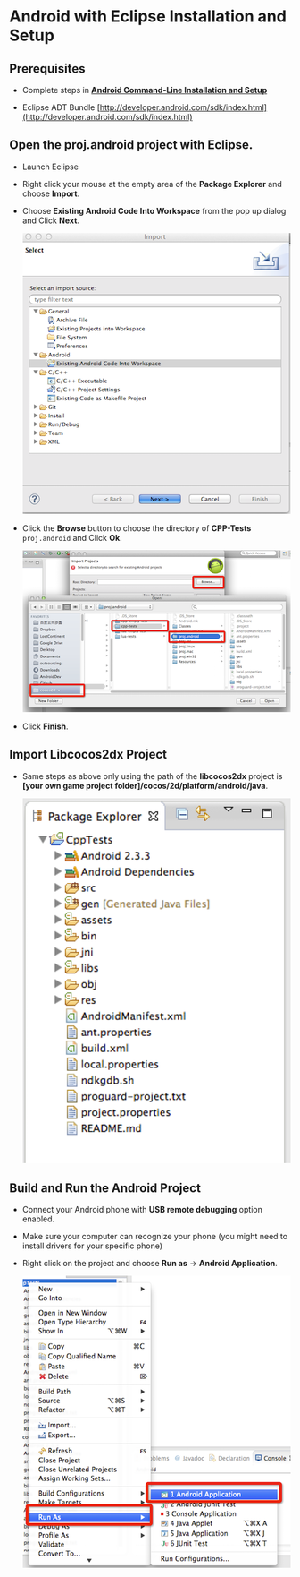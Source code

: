 # Android with Eclipse Installation and Setup

## Prerequisites
* Complete steps in **[Android Command-Line Installation and Setup](Android-terminal/index.html)**

* Eclipse ADT Bundle [http://developer.android.com/sdk/index.html](http://developer.android.com/sdk/index.html)

## Open the proj.android project with Eclipse.

* Launch Eclipse

* Right click your mouse at the empty area of the __Package Explorer__ and choose
__Import__.

* Choose __Existing Android Code Into Workspace__ from the pop up dialog and Click
__Next__.

    ![](Android-Eclipse-img/image2.png)

* Click the __Browse__ button to choose the directory of __CPP-Tests__ `proj.android`
and Click __Ok__.

    ![](Android-Eclipse-img/image3.png)

* Click __Finish__.

## Import Libcocos2dx Project
* Same steps as above only using the path of the __libcocos2dx__ project is
__[your own game project folder]/cocos/2d/platform/android/java__.

    ![](Android-Eclipse-img/image5.png)

## Build and Run the Android Project
* Connect your Android phone with __USB remote debugging__ option enabled.

* Make sure your computer can recognize your phone (you might need to install
drivers for your specific phone)

* Right click on the project and choose __Run as__ -> __Android Application__.

    ![](Android-Eclipse-img/image6.png)
